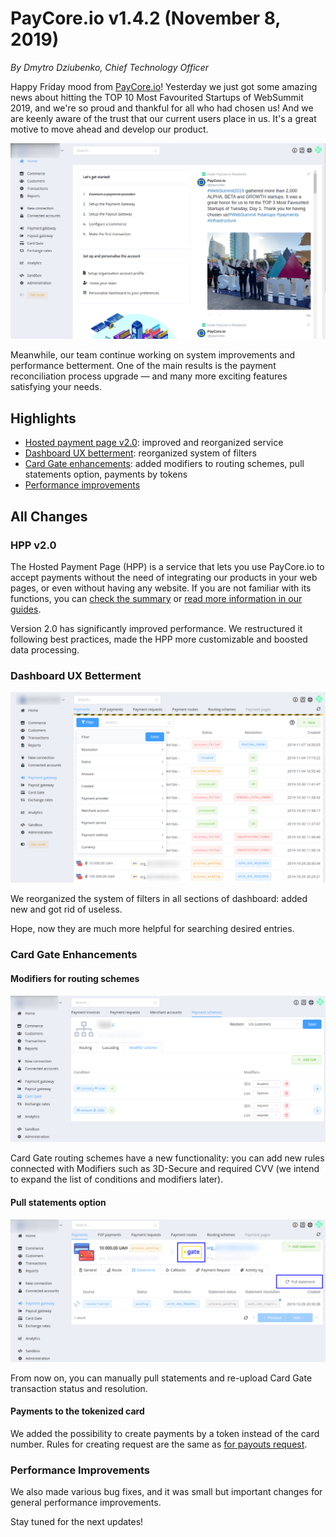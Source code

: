 # **PayCore.io v1.4.2 (November 8, 2019)**

*By Dmytro Dziubenko, Chief Technology Officer*

Happy Friday mood from [PayCore.io](http://paycore.io/)! Yesterday we just got some amazing news about hitting the TOP 10 Most Favourited Startups of WebSummit 2019, and we're so proud and thankful for all who had chosen us! And we are keenly aware of the trust that our current users place in us. It's a great motive to move ahead and develop our product.

![Dashboard](images/v1.4.1/dashboard-look.png)

Meanwhile, our team continue working on system improvements and performance betterment. One of the main results is the payment reconciliation process upgrade — and many more exciting features satisfying your needs.

## Highlights

* [Hosted payment page v2.0](#hpp-v20): improved and reorganized service
* [Dashboard UX betterment](#dashboard-ux-betterment): reorganized system of filters
* [Card Gate enhancements](#card-gate-enhancements): added modifiers to routing schemes, pull statements option, payments by tokens
* [Performance improvements](#performance-improvements)

## All Changes

### HPP v2.0

The Hosted Payment Page (HPP) is a service that lets you use PayCore.io to accept payments without the need of integrating our products in your web pages, or even without having any website. If you are not familiar with its functions, you can [check the summary](https://corefy.com/checkout) or [read more information in our guides](/products/hpp/).

Version 2.0 has significantly improved performance. We restructured it following best practices, made the HPP more customizable and boosted data processing.

### Dashboard UX Betterment

![New Filters](images/v1.4.1/filters.png)

We reorganized the system of filters in all sections of dashboard: added new and got rid of useless.

Hope, now they are much more helpful for searching desired entries.

### Card Gate Enhancements

#### Modifiers for routing schemes

![Modifier Scheme](images/v1.4.1/modifier-scheme.png)

Card Gate routing schemes have a new functionality: you can add new rules connected with Modifiers such as 3D-Secure and required CVV (we intend to expand the list of conditions and modifiers later).

#### Pull statements option

![Pull Statements](images/v1.4.1/pull-statement.png)

From now on, you can manually pull statements and re-upload Card Gate transaction status and resolution.

#### Payments to the tokenized card

We added the possibility to create payments by a token instead of the card number. Rules for creating request are the same as [for payouts request](../v1.3.21/#payouts-with-the-tokenized-card).  

### Performance Improvements

We also made various bug fixes, and it was small but important changes for general performance improvements.

Stay tuned for the next updates!
